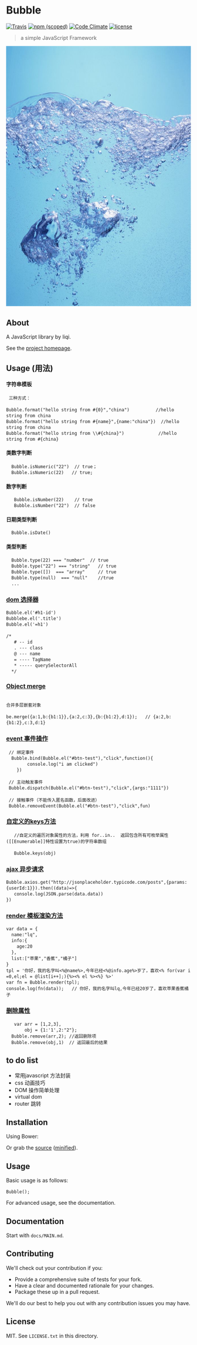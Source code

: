 # Bubble


[![Travis](https://img.shields.io/travis/rust-lang/rust.svg)]()
[![npm (scoped)](https://img.shields.io/npm/v/@cycle/core.svg)]()
[![Code Climate](https://img.shields.io/codeclimate/issues/github/me-and/mdf.svg)]()
[![license](https://img.shields.io/github/license/mashape/apistatus.svg)]()
>a simple JavaScript Framework


![气泡](./bubble.jpg)
## About

A JavaScript library by liqi.

See the [project homepage](http://ZSI2017.github.io/Bubble).

## Usage (用法)

#### 字符串模板
```
 三种方式：

Bubble.format("hello string from #{0}","china")          //hello string from china
Bubble.format("hello string from #{name}",{name:"china"})  //hello string from china
Bubble.format("hello string from \\#{china}")             //hello string from #{china}
```

#### 类数字判断
```
  Bubble.isNumeric("22")  // true；
  Bubble.isNumeric(22)   // true;

```

#### 数字判断
```
   Bubble.isNumber(22)    // true
   Bubble.isNumber("22")  // false
```

#### 日期类型判断
```
  Bubble.isDate()

```

#### 类型判断
```
  Bubble.type(22) === "number"  // true
  Bubble.type("22") === "string"   // true
  Bubble.type([])  === "array"     // true
  Bubble.type(null)  === "null"    //true
  ...
```

### [dom 选择器](./src/_dom.js)
```
Bubble.el('#h1-id')
Bubblebe.el('.title')
Bubble.el('=h1')

/*
   # -- id
   . --- class
   @ --- name
   = ---- TagName
   * ----- querySelectorAll
  */
```
### [Object merge](./src/_merge.js)
```

合并多层嵌套对象

be.merge({a:1,b:{b1:1}},{a:2,c:3},{b:{b1:2},d:1});   // {a:2,b:{b1:2},c:3,d:1}

```



### [event 事件操作](./src/_event.js)
 ```
  // 绑定事件
   Bubble.bind(Bubble.el("#btn-test"),"click",function(){
         console.log("i am clicked")
     })

  // 主动触发事件
  Bubble.dispatch(Bubble.el("#btn-test"),"click",{args:"1111"})

  // 接触事件（不能传入匿名函数，后面改进）
  Bubble.removeEvent(Bubble.el("#btn-test"),"click",fun)

 ```

### [自定义的keys方法](./src/_key.js)
```
   //自定义的遍历对象属性的方法，利用 for..in..  返回包含所有可枚举属性([[Enumerable]]特性设置为true)的字符串数组

   Bubble.keys(obj)
```

### [ajax 异步请求](./src/_ajax.js)
```
Bubble.axios.get("http://jsonplaceholder.typicode.com/posts",{params:{userId:1}}).then((data)=>{
   console.log(JSON.parse(data.data))
})
```

### [render 模板渲染方法](./src/_.render.js)
```
var data = {
  name:"lq",
  info:{
    age:20
  },
  list:["苹果","香蕉","橘子"]
}
tpl = '你好，我的名字叫<%@name%>,今年已经<%@info.age%>岁了，喜欢<% for(var i =0,el;el = @list[i++];){%><% el %><%} %>'
var fn = Bubble.render(tpl);
console.log(fn(data));   // 你好，我的名字叫lq,今年已经20岁了，喜欢苹果香蕉橘子

```


### [ 删除属性](./src/_remove.js)
```
   var arr = [1,2,3],
       obj = {1:'1',2:"2"};
  Bubble.remove(arr,2); //返回删除项
  Bubble.remove(obj,1)  // 返回最后的结果

```



## to do list
  - 常用javascript 方法封装
  - css 动画技巧
  - DOM 操作简单处理
  - virtual  dom
  - router 跳转


## Installation

Using Bower:

  <script src= "./dist/Bubble.js"></script>

Or grab the [source](https://github.com/ZSI2017/Bubble/dist/Bubble.js) ([minified](https://github.com/ZSI2017/Bubble/dist/Bubble.min.js)).

## Usage

Basic usage is as follows:

    Bubble();

For advanced usage, see the documentation.

## Documentation

Start with `docs/MAIN.md`.

## Contributing

We'll check out your contribution if you:

* Provide a comprehensive suite of tests for your fork.
* Have a clear and documented rationale for your changes.
* Package these up in a pull request.

We'll do our best to help you out with any contribution issues you may have.

## License

MIT. See `LICENSE.txt` in this directory.
